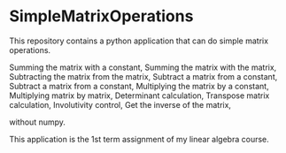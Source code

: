 # SimpleMatrixOperations
This repository contains a python application that can do simple matrix operations.

Summing the matrix with a constant, 
Summing the matrix with the matrix, 
Subtracting the matrix from the matrix, 
Subtract a matrix from a constant, 
Subtract a matrix from a constant, 
Multiplying the matrix by a constant, 
Multiplying matrix by matrix, 
Determinant calculation, 
Transpose matrix calculation, 
Involutivity control, 
Get the inverse of the matrix, 

without numpy.


This application is the 1st term assignment of my linear algebra course.
